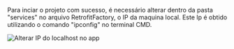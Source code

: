 Para inciar o projeto com sucesso, é necessário alterar dentro da pasta "services" no arquivo RetrofitFactory, o IP da maquina local. Este Ip é obtido utilizando o comando "ipconfig" no terminal CMD.

![Alterar IP do localhost no app](https://github.com/lockcrowley/AnimalMatchAtt/assets/60214792/842884ca-f765-4c80-8b4c-edc2a0db86fa)
